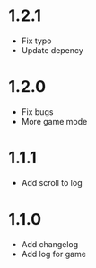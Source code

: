1.2.1
=====
- Fix typo
- Update depency

1.2.0
=====
- Fix bugs
- More game mode

1.1.1
=====
- Add scroll to log

1.1.0
=====
- Add changelog
- Add log for game
